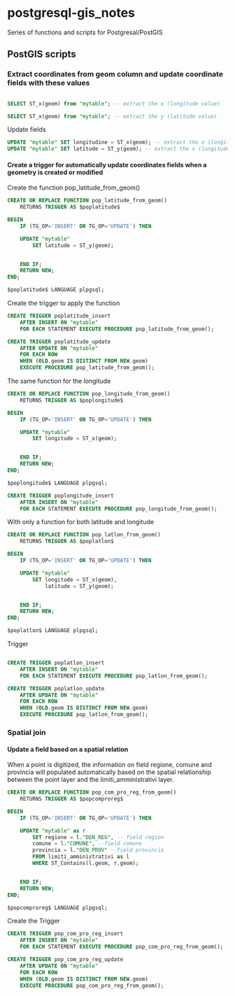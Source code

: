 # postgresql-gis_notes
Series of functions and scripts for Postgresal/PostGIS

## PostGIS scripts
### Extract coordinates from geom column and update coordinate fields with these values

```sql

SELECT ST_x(geom) from "mytable"; -- extract the x (longitude value)

SELECT ST_x(geom) from "mytable"; -- extract the y (latitude value)
```
Update fields

```sql
UPDATE "mytable" SET longitudine = ST_x(geom); -- extract the x (longitude value)
UPDATE "mytable" SET latitude = ST_y(geom); -- extract the x (longitude value

```

#### Create a trigger for automatically update coordinates fields when a geometry is created or modified

Create the function pop_latitude_from_geom()
```sql
CREATE OR REPLACE FUNCTION pop_latitude_from_geom()
	RETURNS TRIGGER AS $poplatitude$

BEGIN
	IF (TG_OP='INSERT' OR TG_OP='UPDATE') THEN

	UPDATE "mytable"
		SET latitude = ST_y(geom);


	END IF;
	RETURN NEW;
END;

$poplatitude$ LANGUAGE plpgsql;
```

Create the trigger to apply the function

```sql
CREATE TRIGGER poplatitude_insert
	AFTER INSERT ON "mytable"
	FOR EACH STATEMENT EXECUTE PROCEDURE pop_latitude_from_geom();

CREATE TRIGGER poplatitude_update
	AFTER UPDATE ON "mytable"
	FOR EACH ROW
	WHEN (OLD.geom IS DISTINCT FROM NEW.geom)
	EXECUTE PROCEDURE pop_latitude_from_geom();
```

The same function for the longitude
```sql
CREATE OR REPLACE FUNCTION pop_longitude_from_geom()
	RETURNS TRIGGER AS $poplongitude$

BEGIN
	IF (TG_OP='INSERT' OR TG_OP='UPDATE') THEN

	UPDATE "mytable"
		SET longitude = ST_x(geom);


	END IF;
	RETURN NEW;
END;

$poplongitude$ LANGUAGE plpgsql;

CREATE TRIGGER poplongitude_insert
	AFTER INSERT ON "mytable"
	FOR EACH STATEMENT EXECUTE PROCEDURE pop_longitude_from_geom();

```


With only a function for both latitude and longitude

```sql
CREATE OR REPLACE FUNCTION pop_latlon_from_geom()
	RETURNS TRIGGER AS $poplatlon$

BEGIN
	IF (TG_OP='INSERT' OR TG_OP='UPDATE') THEN

	UPDATE "mytable"
		SET longitude = ST_x(geom),
			latitude = ST_y(geom);


	END IF;
	RETURN NEW;
END;

$poplatlon$ LANGUAGE plpgsql;
```

Trigger

```sql

CREATE TRIGGER poplatlon_insert
	AFTER INSERT ON "mytable"
	FOR EACH STATEMENT EXECUTE PROCEDURE pop_latlon_from_geom();

CREATE TRIGGER poplatlon_update
	AFTER UPDATE ON "mytable"
	FOR EACH ROW
	WHEN (OLD.geom IS DISTINCT FROM NEW.geom)
	EXECUTE PROCEDURE pop_latlon_from_geom();
```
### Spatial join
#### Update a field based on a spatial relation

When a point is digitized, the information on field regione, comune and provincia will populated automatically based on the spatial relationship between the point layer and the limiti_amministrativi layer.

```sql
CREATE OR REPLACE FUNCTION pop_com_pro_reg_from_geom()
	RETURNS TRIGGER AS $popcomproreg$

BEGIN
	IF (TG_OP='INSERT' OR TG_OP='UPDATE') THEN

	UPDATE "mytable" as r
		SET regione = l."DEN_REG", -- field region
		comune = l."COMUNE", --field comune
		provincia = l."DEN_PROV" --field provincia
		FROM limiti_amministrativi as l
		WHERE ST_Contains(l.geom, r.geom);


	END IF;
	RETURN NEW;
END;

$popcomproreg$ LANGUAGE plpgsql;
```
Create the Trigger
```sql
CREATE TRIGGER pop_com_pro_reg_insert
	AFTER INSERT ON "mytable"
	FOR EACH STATEMENT EXECUTE PROCEDURE pop_com_pro_reg_from_geom();

CREATE TRIGGER pop_com_pro_reg_update
	AFTER UPDATE ON "mytable"
	FOR EACH ROW
	WHEN (OLD.geom IS DISTINCT FROM NEW.geom)
	EXECUTE PROCEDURE pop_com_pro_reg_from_geom();
```
